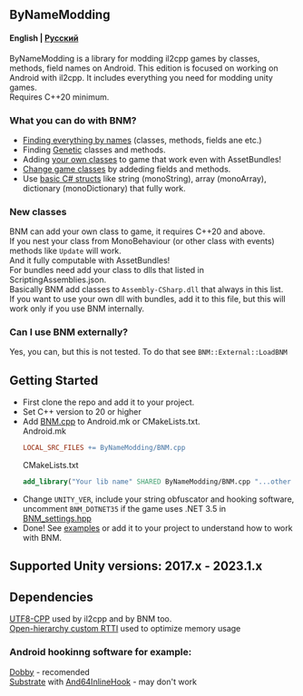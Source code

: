 ## ByNameModding
#### English | [Русский](https://github.com/ByNameModding/BNM-Android/tree/RU-master)
ByNameModding is a library for modding il2cpp games by classes, methods, field names on Android. This edition is focused on working on Android with il2cpp. It includes everything you need for modding unity games.<br>
Requires C++20 minimum.

### What you can do with BNM?
+ [Finding everything by names](Examples/01_Basics.cpp) (classes, methods, fields ane etc.)
+ Finding [Genetic](Examples/04_Generic.cpp) classes and methods.
+ Adding [your own classes](Examples/03_NewOrModClasses.cpp) to game that work even with AssetBundles!
+ [Change game classes](Examples/03_NewOrModClasses.cpp) by addeding fields and methods.
+ Use [basic C# structs](Examples/02_OtherStructures.cpp) like string (monoString), array (monoArray), dictionary (monoDictionary) that fully work.

### New classes
BNM can add your own class to game, it requires C++20 and above.<br>
If you nest your class from MonoBehaviour (or other class with events) methods like `Update` will work.<br>
And it fully computable with AssetBundles!<br>
For bundles need add your class to dlls that listed in ScriptingAssemblies.json.<br>
Basically BNM add classes to `Assembly-CSharp.dll` that always in this list.<br>
If you want to use your own dll with bundles, add it to this file, but this will work only if you use BNM internally.<br>

### Can I use BNM externally?
Yes, you can, but this is not tested. To do that see `BNM::External::LoadBNM`

## Getting Started
+ First clone the repo and add it to your project.
+ Set C++ version to 20 or higher
+ Add [BNM.cpp](ByNameModding/BNM.cpp) to Android.mk or CMakeLists.txt.<br>
    Android.mk
    ```mk
    LOCAL_SRC_FILES += ByNameModding/BNM.cpp
    ```
    CMakeLists.txt
    ```cmake
    add_library("Your lib name" SHARED ByNameModding/BNM.cpp "...other cpp files")
    ```
+ Change `UNITY_VER`, include your string obfuscator and hooking software, uncomment `BNM_DOTNET35` if the game uses .NET 3.5 in [BNM_settings.hpp](ByNameModding/BNM_settings.hpp)
+ Done! See [examples](Examples) or add it to your project to understand how to work with BNM.

## Supported Unity versions: 2017.x - 2023.1.x

## Dependencies
[UTF8-CPP](https://github.com/nemtrif/utfcpp) used by il2cpp and by BNM too.<br>
[Open-hierarchy custom RTTI](https://github.com/royvandam/rtti/tree/cf0dee6fb3999573f45b0726a8d5739022e3dacf) used to optimize memory usage
### Android hookinng software for example:
[Dobby](https://github.com/jmpews/Dobby) - recomended<br>
[Substrate](https://github.com/jbro129/Unity-Substrate-Hook-Android/tree/master/C%2B%2B/Substrate) with [And64InlineHook](https://github.com/Rprop/And64InlineHook) - may don't work

